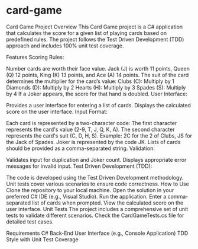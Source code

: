 # card-game
Card Game Project
Overview
This Card Game project is a C# application that calculates the score for a given list of playing cards based on predefined rules. The project follows the Test Driven Development (TDD) approach and includes 100% unit test coverage.

Features
Scoring Rules:

Number cards are worth their face value.
Jack (J) is worth 11 points, Queen (Q) 12 points, King (K) 13 points, and Ace (A) 14 points.
The suit of the card determines the multiplier for the card’s value:
Clubs (C): Multiply by 1
Diamonds (D): Multiply by 2
Hearts (H): Multiply by 3
Spades (S): Multiply by 4
If a Joker appears, the score for that hand is doubled.
User Interface:

Provides a user interface for entering a list of cards.
Displays the calculated score on the user interface.
Input Format:

Each card is represented by a two-character code:
The first character represents the card's value (2-9, T, J, Q, K, A).
The second character represents the card's suit (C, D, H, S).
Example: 2C for the 2 of Clubs, JS for the Jack of Spades.
Joker is represented by the code JK.
Lists of cards should be provided as a comma-separated string.
Validation:

Validates input for duplication and Joker count.
Displays appropriate error messages for invalid input.
Test Driven Development (TDD):

The code is developed using the Test Driven Development methodology.
Unit tests cover various scenarios to ensure code correctness.
How to Use
Clone the repository to your local machine.
Open the solution in your preferred C# IDE (e.g., Visual Studio).
Run the application.
Enter a comma-separated list of cards when prompted.
View the calculated score on the user interface.
Unit Tests
The project includes a comprehensive set of unit tests to validate different scenarios. Check the CardGameTests.cs file for detailed test cases.

Requirements
C# Back-End
User Interface (e.g., Console Application)
TDD Style with Unit Test Coverage

